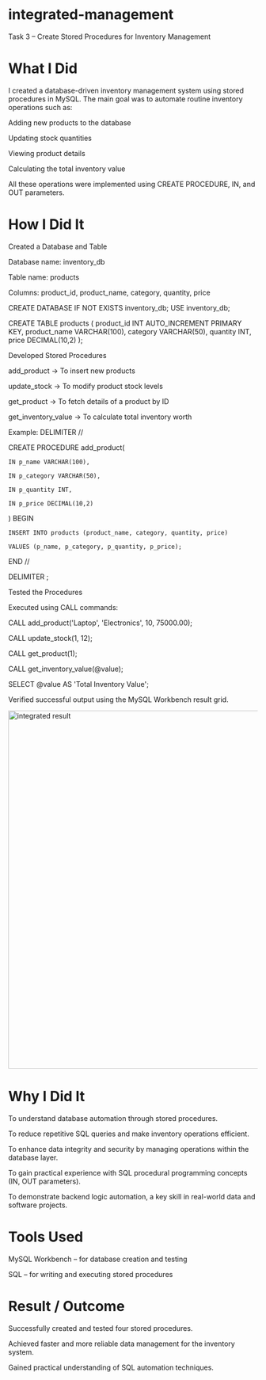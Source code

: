 # integrated-management
Task 3 – Create Stored Procedures for Inventory Management

# What I Did
I created a database-driven inventory management system using stored procedures in MySQL.
The main goal was to automate routine inventory operations such as:


Adding new products to the database


Updating stock quantities


Viewing product details


Calculating the total inventory value


All these operations were implemented using CREATE PROCEDURE, IN, and OUT parameters.

# How I Did It


Created a Database and Table


Database name: inventory_db


Table name: products


Columns: product_id, product_name, category, quantity, price


CREATE DATABASE IF NOT EXISTS inventory_db;
USE inventory_db;

CREATE TABLE products (
    product_id INT AUTO_INCREMENT PRIMARY KEY,
    product_name VARCHAR(100),
    category VARCHAR(50),
    quantity INT,
    price DECIMAL(10,2)
);



Developed Stored Procedures


add_product → To insert new products


update_stock → To modify product stock levels


get_product → To fetch details of a product by ID


get_inventory_value → To calculate total inventory worth


Example: 
DELIMITER //

CREATE PROCEDURE add_product(

    IN p_name VARCHAR(100),
    
    IN p_category VARCHAR(50),
    
    IN p_quantity INT,
    
    IN p_price DECIMAL(10,2)
    
)
BEGIN

    INSERT INTO products (product_name, category, quantity, price)
    
    VALUES (p_name, p_category, p_quantity, p_price);
    
END //

DELIMITER ;



Tested the Procedures


Executed using CALL commands:

CALL add_product('Laptop', 'Electronics', 10, 75000.00);

CALL update_stock(1, 12);

CALL get_product(1);

CALL get_inventory_value(@value);

SELECT @value AS 'Total Inventory Value';



Verified successful output using the MySQL Workbench result grid.


<img width="1359" height="723" alt="integrated result" src="https://github.com/user-attachments/assets/5c7204a2-2ce5-41d0-8fc7-ab9809b05cca" />


# Why I Did It


To understand database automation through stored procedures.


To reduce repetitive SQL queries and make inventory operations efficient.


To enhance data integrity and security by managing operations within the database layer.


To gain practical experience with SQL procedural programming concepts (IN, OUT parameters).


To demonstrate backend logic automation, a key skill in real-world data and software projects.



# Tools Used


MySQL Workbench – for database creation and testing


SQL – for writing and executing stored procedures



# Result / Outcome


Successfully created and tested four stored procedures.


Achieved faster and more reliable data management for the inventory system.


Gained practical understanding of SQL automation techniques.

